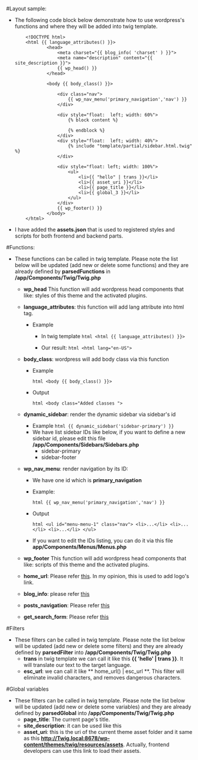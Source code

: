 #Layout sample:
- The following code block below demonstrate how to use wordpress's functions and where they will be added into twig template.
    ~~~
        <!DOCTYPE html>
        <html {{ language_attributes() }}>
                <head>
                    <meta charset="{{ blog_info( 'charset' ) }}">
                    <meta name="description" content="{{ site_description }}">
                    {{ wp_head() }}
                </head>
        
                <body {{ body_class() }}>
        
                    <div class="nav">
                        {{ wp_nav_menu('primary_navigation','nav') }}
                    </div>
        
                    <div style="float:  left; width: 60%">
                        {% block content %}
        
                        {% endblock %}
                    </div>
                    <div style="float:  left; width: 40%">
                        {% include "template/partial/sidebar.html.twig" %}
                    </div>
        
                    <div style="float: left; width: 100%">
                        <ul>
                            <li>{{ "hello" | trans }}</li>
                            <li>{{ asset_uri }}</li>
                            <li>{{ page_title }}</li>
                            <li>{{ global_3 }}</li>
                        </ul>
                    </div>
                    {{ wp_footer() }}
                </body>
        </html>
    ~~~

- I have added the **assets.json** that is used to registered styles and scripts for both frontend and backend parts. 
    
#Functions:
- These functions can be called in twig template. Please note the list below will be updated (add new or delete some functions) and they are already defined by **parsedFunctions** in **/app/Components/Twig/Twig.php**

     - **wp_head** This function will add wordpress head components that like: styles of this theme and the activated plugins.
          
     - **language_attributes**: this function will add lang attribute into html tag.
        - Example
            - In twig template
                    ``html
                        <html {{ language_attributes() }}>
                    ``
                
            - Our result:
                    ``html
                        <html lang="en-US">
                    ``
                    
     - **body_class**: wordpress will add body class via this function
        - Example 
         
            ``html
                <body {{ body_class() }}>
            ``             
        - Output
            
            ``html
                <body class="Added classes ">
            ``    
            
     - **dynamic_sidebar**: render the dynamic sidebar via sidebar's id
        - Example
            ``html
                {{ dynamic_sidebar('sidebar-primary') }}
            ``
        - We have list sidebar IDs like below, if you want to define a new sidebar id, please edit this file **/app/Components/Sidebars/Sidebars.php** 
            - sidebar-primary
            - sidebar-footer
            
    - **wp_nav_menu**: render navigation by its ID:
        - We have one id which is **primary_navigation**
        - Example:
        
            ``html
                 {{ wp_nav_menu('primary_navigation','nav') }}
            ``
        - Output
        
            ``html
                 <ul id="menu-menu-1" class="nav">
                    <li>...</li>
                    <li>...</li>
                    <li>...</li>
                 </ul>
            ``    
        - If you want to edit the IDs listing, you can do it via this file **app/Components/Menus/Menus.php**
   
    - **wp_footer** This function will add wordpress head components that like: scripts of this theme and the activated plugins.
    
    - **home_url**: Please refer [this](https://developer.wordpress.org/reference/functions/home_url/). In my opinion, this is used to add logo's link.
    - **blog_info**: please refer [this](https://developer.wordpress.org/reference/functions/bloginfo/)
    - **posts_navigation**: Please refer [this](https://codex.wordpress.org/Next_and_Previous_Links)
    - **get_search_form**: Please refer [this](https://developer.wordpress.org/reference/functions/get_search_form/)
 
#Filters
- These filters can be called in twig template. Please note the list below will be updated (add new or delete some filters) and they are already defined by **parsedFilter** into **/app/Components/Twig/Twig.php**
    - **trans** in twig template we can call it like this **{{ 'hello' | trans }}**. It will translate our text to the target language.
    - **esc_url**: we can call it like ** home_url() | esc_url **. This filter will eliminate invalid characters, and removes dangerous characters.
    
#Global variables
- These filters can be called in twig template. Please note the list below will be updated (add new or delete some variables) and they are already defined by **parsedGlobal** into **/app/Components/Twig/Twig.php**
    - **page_title**: The current page's title.
    - **site_description**: it can be used like this **<meta name="description" content="{{ site_description }}">**
    - **asset_uri**: this is the uri of the current theme asset folder and it same as this **http://Twig.local:8678/wp-content/themes/twig/resources/assets**. Actually, frontend developers can use this link to load their assets.
   